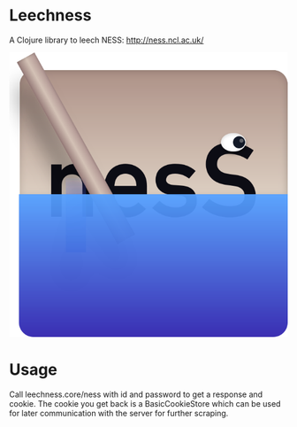 # Leechness

A Clojure library to leech NESS: http://ness.ncl.ac.uk/

![LeechNESS Icon](/resources/leechness.svg "LeechNESS")

# Usage

Call leechness.core/ness with id and password to get a response and
cookie. The cookie you get back is a BasicCookieStore which can be
used for later communication with the server for further scraping.


